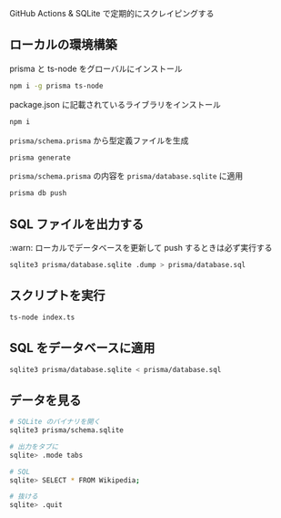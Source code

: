 GitHub Actions & SQLite で定期的にスクレイピングする

## ローカルの環境構築

prisma と ts-node をグローバルにインストール

```sh
npm i -g prisma ts-node
```

package.json に記載されているライブラリをインストール

```sh
npm i
```

`prisma/schema.prisma` から型定義ファイルを生成

```sh
prisma generate
```

`prisma/schema.prisma` の内容を `prisma/database.sqlite` に適用

```sh
prisma db push
```

## SQL ファイルを出力する

:warn: ローカルでデータベースを更新して push するときは必ず実行する

```sh
sqlite3 prisma/database.sqlite .dump > prisma/database.sql
```

## スクリプトを実行

```sh
ts-node index.ts
```

## SQL をデータベースに適用

```sh
sqlite3 prisma/database.sqlite < prisma/database.sql
```

## データを見る

```sh
# SQLite のバイナリを開く
sqlite3 prisma/schema.sqlite

# 出力をタブに
sqlite> .mode tabs

# SQL
sqlite> SELECT * FROM Wikipedia;

# 抜ける
sqlite> .quit
```
